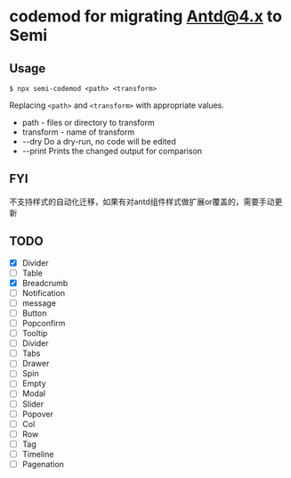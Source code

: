 # codemod for migrating Antd@4.x to Semi

## Usage

```
$ npx semi-codemod <path> <transform>
```

Replacing `<path>` and `<transform>` with appropriate values.

* path - files or directory to transform
* transform - name of transform
* --dry Do a dry-run, no code will be edited
* --print Prints the changed output for comparison

## FYI

不支持样式的自动化迁移，如果有对antd组件样式做扩展or覆盖的，需要手动更新


## TODO

- [x] Divider
- [ ] Table
- [x] Breadcrumb
- [ ] Notification
- [ ] message
- [ ] Button
- [ ] Popconfirm
- [ ] Tooltip
- [ ] Divider
- [ ] Tabs
- [ ] Drawer
- [ ] Spin
- [ ] Empty
- [ ] Modal
- [ ] Slider
- [ ] Popover
- [ ] Col
- [ ] Row
- [ ] Tag
- [ ] Timeline
- [ ] Pagenation
